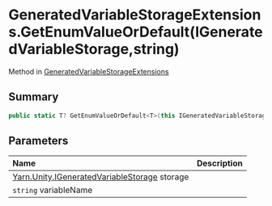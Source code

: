 # GeneratedVariableStorageExtensions.GetEnumValueOrDefault(IGeneratedVariableStorage,string)

Method in [GeneratedVariableStorageExtensions](/docs/api/csharp/yarn.unity.generatedvariablestorageextensions.md)

## Summary



```csharp
public static T? GetEnumValueOrDefault<T>(this IGeneratedVariableStorage storage, string variableName) where T : System.Enum
```

## Parameters

|Name|Description|
|:---|:---|
|[Yarn.Unity.IGeneratedVariableStorage](/docs/api/csharp/yarn.unity.igeneratedvariablestorage.md) storage||
|`string` variableName||


